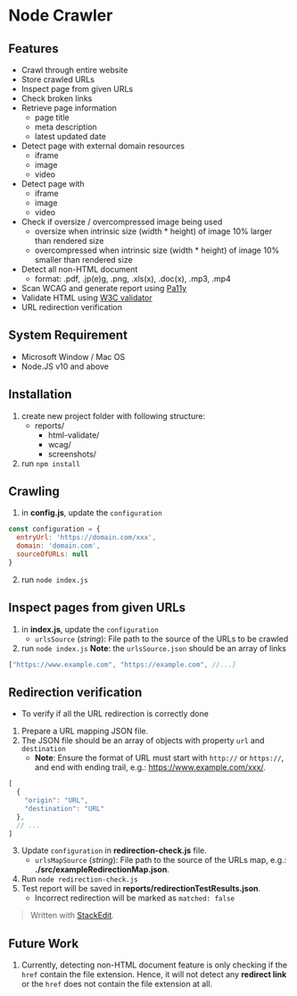 # Node Crawler
## Features
- Crawl through entire website
- Store crawled URLs
- Inspect page from given URLs
- Check broken links
- Retrieve page information
	- page title
	- meta description
	- latest updated date
- Detect page with external domain resources
	- iframe
	- image
	- video
- Detect page with
	- iframe
	- image
	- video
- Check if oversize / overcompressed image being used
  - oversize when intrinsic size (width * height) of image 10% larger than rendered size
  - overcompressed when intrinsic size (width * height) of image 10% smaller than rendered size
- Detect all non-HTML document
  - format: .pdf, .jp(e)g, .png, .xls(x), .doc(x), .mp3, .mp4
- Scan WCAG and generate report using [Pa11y](https://github.com/pa11y/pa11y)
- Validate HTML using [W3C validator](https://validator.w3.org/)
- URL redirection verification

## System Requirement
 - Microsoft Window / Mac OS
 - Node.JS v10 and above 

## Installation
1. create new project folder with following structure:
    - reports/
      - html-validate/
      - wcag/
      - screenshots/
2. run `npm install`

## Crawling
1. in **config.js**, update the `configuration`
```javascript
const configuration = {
  entryUrl: 'https://domain.com/xxx',
  domain: 'domain.com',
  sourceOfURLs: null
}
```
2. run `node index.js`

## Inspect pages from given URLs
1. in **index.js**, update the `configuration`
    - `urlsSource` (*string*): File path to the source of the URLs to be crawled
2. run `node index.js`
**Note**: the `urlsSource.json` should be an array of links
```javascript
["https://www.example.com", "https://example.com", //...]
```

## Redirection verification
- To verify if all the URL redirection is correctly done
1. Prepare a URL mapping JSON file.
2. The JSON file should be an array of objects with property `url` and `destination`
    - **Note**: Ensure the format of URL must start with `http://` or `https://`, and end with ending trail, e.g.: https://www.example.com/xxx/.
```javascript
[
  {
    "origin": "URL",
    "destination": "URL"
  },
  // ...
]
```
3. Update `configuration` in **redirection-check.js** file.
    - `urlsMapSource` (*string*): File path to the source of the URLs map, e.g.: **./src/exampleRedirectionMap.json**.
4. Run `node redirection-check.js`
5. Test report will be saved in **reports/redirectionTestResults.json**.
    - Incorrect redirection will be marked as `matched: false`

> Written with [StackEdit](https://stackedit.io/).


## Future Work
1. Currently, detecting non-HTML document feature is only checking if the `href` contain the file extension. Hence, it will not detect any **redirect link** or the `href` does not contain the file extension at all.
